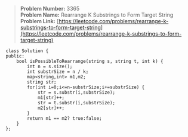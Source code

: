 > **Problem Number:** 3365 <br>
> **Problem Name:** Rearrange K Substrings to Form Target String <br>
> **Problem Link:** [https://leetcode.com/problems/rearrange-k-substrings-to-form-target-string](https://leetcode.com/problems/rearrange-k-substrings-to-form-target-string) <br>

    class Solution {
    public:
        bool isPossibleToRearrange(string s, string t, int k) {
            int n = s.size();
            int substrSize = n / k;
            map<string,int> m1,m2;
            string str;
            for(int i=0;i<=n-substrSize;i+=substrSize) {
                str = s.substr(i,substrSize);
                m1[str]++;
                str = t.substr(i,substrSize);
                m2[str]++;
            }
            return m1 == m2? true:false;
        }
    };